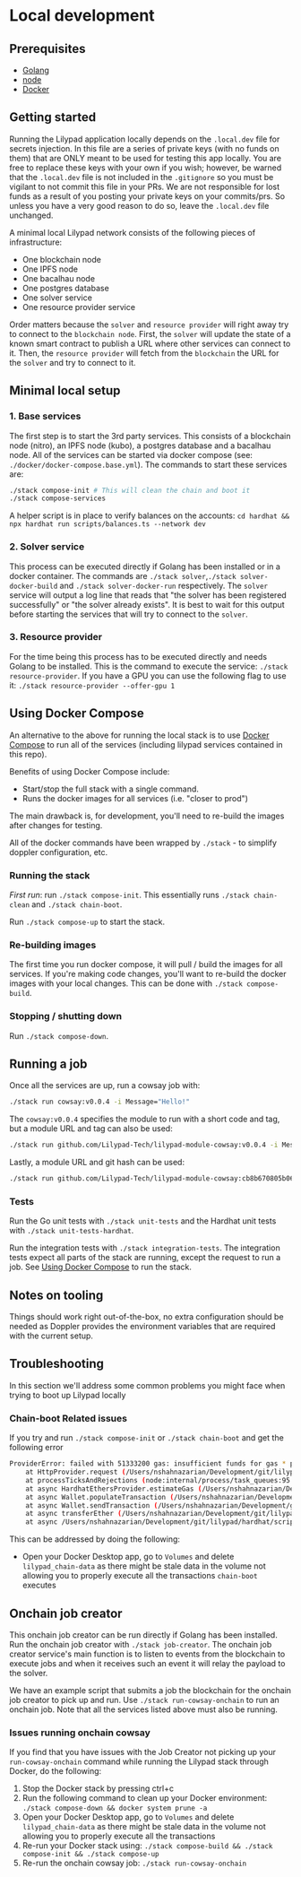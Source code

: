 # Local development

## Prerequisites

- [Golang](https://go.dev/doc/install)
- [node](https://nodejs.org/en/download/package-manager)
- [Docker](https://docs.docker.com/engine/install/)

## Getting started

Running the Lilypad application locally depends on the `.local.dev` file for secrets injection. In this file are a series of private keys (with no funds on them) that are ONLY meant to be used for testing this app locally. You are free to replace these keys with your own if you wish; however, be warned that the `.local.dev` file is not included in the `.gitignore` so you must be vigilant to not commit this file in your PRs. We are not responsible for lost funds as a result of you posting your private keys on your commits/prs. So unless you have a very good reason to do so, leave the `.local.dev` file unchanged.

A minimal local Lilypad network consists of the following pieces of infrastructure:

- One blockchain node
- One IPFS node
- One bacalhau node
- One postgres database
- One solver service
- One resource provider service

Order matters because the `solver` and `resource provider` will right away try to connect to the `blockchain node`. First, the `solver` will update the state of a known smart contract to publish a URL where other services can connect to it. Then, the `resource provider` will fetch from the `blockchain` the URL for the `solver` and try to connect to it.

## Minimal local setup

### 1. Base services

The first step is to start the 3rd party services. This consists of a blockchain node (nitro), an IPFS node (kubo), a postgres database and a bacalhau node. All of the services can be started via docker compose (see: `./docker/docker-compose.base.yml`). The commands to start these services are:

```sh
./stack compose-init # This will clean the chain and boot it
./stack compose-services
```

A helper script is in place to verify balances on the accounts: `cd hardhat && npx hardhat run scripts/balances.ts --network dev`

### 2. Solver service

This process can be executed directly if Golang has been installed or in a docker container. The commands are `./stack solver`,`./stack solver-docker-build` and `./stack solver-docker-run` respectively. The `solver` service will output a log line that reads that "the solver has been registered successfully" or "the solver already exists". It is best to wait for this output before starting the services that will try to connect to the `solver`.

### 3. Resource provider

For the time being this process has to be executed directly and needs Golang to be installed. This is the command to execute the service: `./stack resource-provider`. If you have a GPU you can use the following flag to use it: `./stack resource-provider --offer-gpu 1`

## Using Docker Compose

An alternative to the above for running the local stack is to use [Docker Compose](https://docs.docker.com/compose/) to run all of the services (including lilypad services contained in this repo).

Benefits of using Docker Compose include:

- Start/stop the full stack with a single command.
- Runs the docker images for all services (i.e. "closer to prod")

The main drawback is, for development, you'll need to re-build the images after changes for testing.

All of the docker commands have been wrapped by `./stack` - to simplify doppler configuration, etc.

### Running the stack

_First run_: run `./stack compose-init`. This essentially runs `./stack chain-clean` and `./stack chain-boot`.

Run `./stack compose-up` to start the stack.

### Re-building images

The first time you run docker compose, it will pull / build the images for all services. If you're making code changes, you'll want to re-build the docker images with your local changes. This can be done with `./stack compose-build`.

### Stopping / shutting down

Run `./stack compose-down`.

## Running a job

Once all the services are up, run a cowsay job with:

```sh
./stack run cowsay:v0.0.4 -i Message="Hello!"
```

The `cowsay:v0.0.4` specifies the module to run with a short code and tag, but a module URL and tag can also be used:

```sh
./stack run github.com/Lilypad-Tech/lilypad-module-cowsay:v0.0.4 -i Message="Hello!"
```

Lastly, a module URL and git hash can be used:

```sh
./stack run github.com/Lilypad-Tech/lilypad-module-cowsay:cb8b670805b06206bd63603a8ba582638a619fe5 -i Message="Hello!"
```

### Tests

Run the Go unit tests with `./stack unit-tests` and the Hardhat unit tests with `./stack unit-tests-hardhat`.

Run the integration tests with `./stack integration-tests`. The integration tests expect all parts of the stack are running, except the request to run a job. See [Using Docker Compose](./LOCAL_DEVELOPMENT.md#using-docker-compose) to run the stack.

## Notes on tooling

Things should work right out-of-the-box, no extra configuration should be needed as Doppler provides the environment variables that are required with the current setup.

## Troubleshooting

In this section we'll address some common problems you might face when trying to boot up Lilypad locally

### Chain-boot Related issues

If you try and run `./stack compose-init` or `./stack chain-boot` and get the following error

```bash
ProviderError: failed with 51333200 gas: insufficient funds for gas * price + value: address 0xf39Fd6e51aad88F6F4ce6aB8827279cffFb92266 have 9318991353400000000 want 10000000000000000000
    at HttpProvider.request (/Users/nshahnazarian/Development/git/lilypad/hardhat/node_modules/hardhat/src/internal/core/providers/http.ts:88:21)
    at processTicksAndRejections (node:internal/process/task_queues:95:5)
    at async HardhatEthersProvider.estimateGas (/Users/nshahnazarian/Development/git/lilypad/hardhat/node_modules/@nomicfoundation/hardhat-ethers/src/internal/hardhat-ethers-provider.ts:237:27)
    at async Wallet.populateTransaction (/Users/nshahnazarian/Development/git/lilypad/hardhat/node_modules/ethers/src.ts/providers/abstract-signer.ts:105:28)
    at async Wallet.sendTransaction (/Users/nshahnazarian/Development/git/lilypad/hardhat/node_modules/ethers/src.ts/providers/abstract-signer.ts:232:21)
    at async transferEther (/Users/nshahnazarian/Development/git/lilypad/hardhat/utils/web3.ts:61:14)
    at async /Users/nshahnazarian/Development/git/lilypad/hardhat/scripts/fund-services-ether.ts:15:5
```

This can be addressed by doing the following:

- Open your Docker Desktop app, go to `Volumes` and delete `lilypad_chain-data` as there might be stale data in the volume not allowing you to properly execute all the transactions `chain-boot` executes

## Onchain job creator

This onchain job creator can be run directly if Golang has been installed. Run the onchain job creator with `./stack job-creator`. The onchain job creator service's main function is to listen to events from the blockchain to execute jobs and when it receives such an event it will relay the payload to the solver.

We have an example script that submits a job the blockchain for the onchain job creator to pick up and run. Use `./stack run-cowsay-onchain` to run an onchain job. Note that all the services listed above must also be running.

### Issues running onchain cowsay

If you find that you have issues with the Job Creator not picking up your `run-cowsay-onchain` command while running the Lilypad stack through Docker, do the following:

1. Stop the Docker stack by pressing ctrl+c
2. Run the following command to clean up your Docker environment: `./stack compose-down && docker system prune -a`
3. Open your Docker Desktop app, go to `Volumes` and delete `lilypad_chain-data` as there might be stale data in the volume not allowing you to properly execute all the transactions
4. Re-run your Docker stack using: `./stack compose-build && ./stack compose-init && ./stack compose-up`
5. Re-run the onchain cowsay job: `./stack run-cowsay-onchain`

